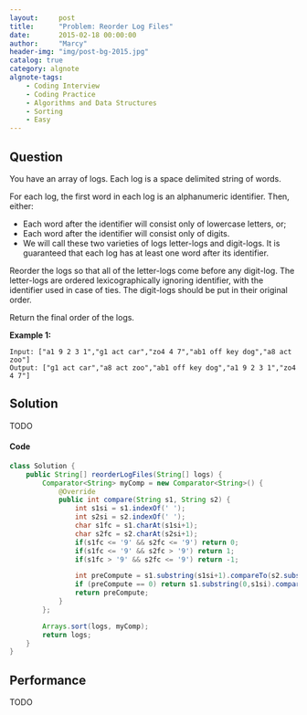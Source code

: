 ```yaml
---
layout:     post
title:      "Problem: Reorder Log Files"
date:       2015-02-18 00:00:00
author:     "Marcy"
header-img: "img/post-bg-2015.jpg"
catalog: true
category: algnote
algnote-tags:
    - Coding Interview
    - Coding Practice
    - Algorithms and Data Structures
    - Sorting
    - Easy
---
```


## Question

You have an array of logs.  Each log is a space delimited string of words.

For each log, the first word in each log is an alphanumeric identifier.  Then, either:

- Each word after the identifier will consist only of lowercase letters, or;
- Each word after the identifier will consist only of digits.
- We will call these two varieties of logs letter-logs and digit-logs.  It is guaranteed that each log has at least one word after its identifier.

Reorder the logs so that all of the letter-logs come before any digit-log. The letter-logs are ordered lexicographically ignoring identifier, with the identifier used in case of ties. The digit-logs should be put in their original order.

Return the final order of the logs.

**Example 1:**
```
Input: ["a1 9 2 3 1","g1 act car","zo4 4 7","ab1 off key dog","a8 act zoo"]
Output: ["g1 act car","a8 act zoo","ab1 off key dog","a1 9 2 3 1","zo4 4 7"]
```

## Solution
TODO

#### Code
```java
class Solution {
    public String[] reorderLogFiles(String[] logs) {
        Comparator<String> myComp = new Comparator<String>() {
            @Override
            public int compare(String s1, String s2) {
                int s1si = s1.indexOf(' ');
                int s2si = s2.indexOf(' ');
                char s1fc = s1.charAt(s1si+1);
                char s2fc = s2.charAt(s2si+1);
                if(s1fc <= '9' && s2fc <= '9') return 0;
                if(s1fc <= '9' && s2fc > '9') return 1;
                if(s1fc > '9' && s2fc <= '9') return -1;

                int preCompute = s1.substring(s1si+1).compareTo(s2.substring(s2si+1));
                if (preCompute == 0) return s1.substring(0,s1si).compareTo(s2.substring(0,s2si));
                return preCompute;
            }
        };

        Arrays.sort(logs, myComp);
        return logs;
    }
}
```

## Performance
TODO
